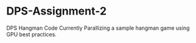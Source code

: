 DPS-Assignment-2
================

DPS Hangman Code
Currently Parallizing a sample hangman game using GPU best practices. 
